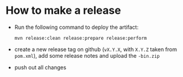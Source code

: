 How to make a release
=====================

* Run the following command to deploy the artifact:

  ```
  mvn release:clean release:prepare release:perform
  ```

* create a new release tag on github (`vX.Y.X`, with `X.Y.Z` taken from 
  `pom.xml`), add some release notes and upload the `-bin.zip`

* push out all changes
